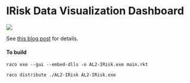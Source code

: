 
# IRisk Data Visualization Dashboard

![](https://alex-hhh.github.io/img/a022/irisk.gif)

See [this blog
post](https://alex-hhh.github.io/2019/02/data-visualization-dashboard.html)
for details.

#### To build

```
raco exe --gui --embed-dlls -o AL2-IRisk.exe main.rkt
```

```
raco distribute ./AL2-IRisk AL2-IRisk.exe
```
